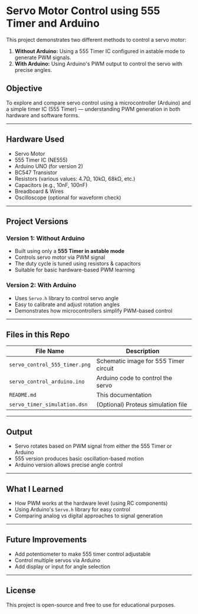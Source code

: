 # Servo Motor Control using 555 Timer and Arduino

This project demonstrates two different methods to control a servo motor:

1. **Without Arduino:** Using a 555 Timer IC configured in astable mode to generate PWM signals.
2. **With Arduino:** Using Arduino's PWM output to control the servo with precise angles.

##  Objective

To explore and compare servo control using a microcontroller (Arduino) and a simple timer IC (555 Timer) — understanding PWM generation in both hardware and software forms.

---

##  Hardware Used

- Servo Motor
- 555 Timer IC (NE555)
- Arduino UNO (for version 2)
- BC547 Transistor
- Resistors (various values: 4.7Ω, 10kΩ, 68kΩ, etc.)
- Capacitors (e.g., 10nF, 100nF)
- Breadboard & Wires
- Oscilloscope (optional for waveform check)

---

##  Project Versions

###  Version 1: Without Arduino
- Built using only a **555 Timer in astable mode**
- Controls servo motor via PWM signal
- The duty cycle is tuned using resistors & capacitors
- Suitable for basic hardware-based PWM learning



###  Version 2: With Arduino
- Uses `Servo.h` library to control servo angle
- Easy to calibrate and adjust rotation angles
- Demonstrates how microcontrollers simplify PWM-based control

---

##  Files in this Repo

| File Name                         | Description                          |
|----------------------------------|--------------------------------------|
| `servo_control_555_timer.png`    | Schematic image for 555 Timer circuit |
| `servo_control_arduino.ino`      | Arduino code to control the servo    |
| `README.md`                      | This documentation                   |
| `servo_timer_simulation.dsn`     | (Optional) Proteus simulation file   |

---

##  Output

- Servo rotates based on PWM signal from either the 555 Timer or Arduino
- 555 version produces basic oscillation-based motion
- Arduino version allows precise angle control

---

##  What I Learned

- How PWM works at the hardware level (using RC components)
- Using Arduino's `Servo.h` library for easy control
- Comparing analog vs digital approaches to signal generation

---

##  Future Improvements

- Add potentiometer to make 555 timer control adjustable
- Control multiple servos via Arduino
- Add display or input for angle selection

---

##  License

This project is open-source and free to use for educational purposes.
